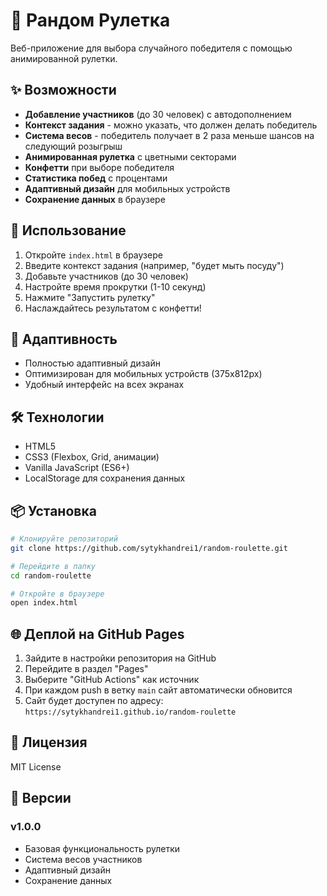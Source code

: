 # 🎯 Рандом Рулетка

Веб-приложение для выбора случайного победителя с помощью анимированной рулетки.

## ✨ Возможности

- **Добавление участников** (до 30 человек) с автодополнением
- **Контекст задания** - можно указать, что должен делать победитель
- **Система весов** - победитель получает в 2 раза меньше шансов на следующий розыгрыш
- **Анимированная рулетка** с цветными секторами
- **Конфетти** при выборе победителя
- **Статистика побед** с процентами
- **Адаптивный дизайн** для мобильных устройств
- **Сохранение данных** в браузере

## 🚀 Использование

1. Откройте `index.html` в браузере
2. Введите контекст задания (например, "будет мыть посуду")
3. Добавьте участников (до 30 человек)
4. Настройте время прокрутки (1-10 секунд)
5. Нажмите "Запустить рулетку"
6. Наслаждайтесь результатом с конфетти!

## 📱 Адаптивность

- Полностью адаптивный дизайн
- Оптимизирован для мобильных устройств (375x812px)
- Удобный интерфейс на всех экранах

## 🛠 Технологии

- HTML5
- CSS3 (Flexbox, Grid, анимации)
- Vanilla JavaScript (ES6+)
- LocalStorage для сохранения данных

## 📦 Установка

```bash
# Клонируйте репозиторий
git clone https://github.com/sytykhandrei1/random-roulette.git

# Перейдите в папку
cd random-roulette

# Откройте в браузере
open index.html
```

## 🌐 Деплой на GitHub Pages

1. Зайдите в настройки репозитория на GitHub
2. Перейдите в раздел "Pages" 
3. Выберите "GitHub Actions" как источник
4. При каждом push в ветку `main` сайт автоматически обновится
5. Сайт будет доступен по адресу: `https://sytykhandrei1.github.io/random-roulette`

## 📄 Лицензия

MIT License

## 🔄 Версии

### v1.0.0
- Базовая функциональность рулетки
- Система весов участников
- Адаптивный дизайн
- Сохранение данных
